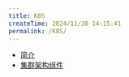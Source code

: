 ```yaml
---
title: K8S
createTime: 2024/11/30 14:15:41
permalink: /K8S/
---
```


- [简介](./简介/index.md)
- [集群架构组件](./集群架构组件/index.md)